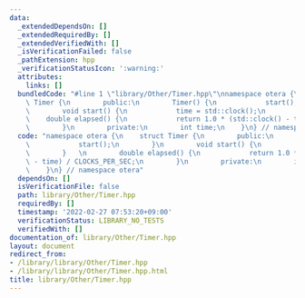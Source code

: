 ```yaml
---
data:
  _extendedDependsOn: []
  _extendedRequiredBy: []
  _extendedVerifiedWith: []
  _isVerificationFailed: false
  _pathExtension: hpp
  _verificationStatusIcon: ':warning:'
  attributes:
    links: []
  bundledCode: "#line 1 \"library/Other/Timer.hpp\"\nnamespace otera {\n    struct\
    \ Timer {\n        public:\n        Timer() {\n            start();\n        }\n\
    \        void start() {\n            time = std::clock();\n        }   \n    \
    \    double elapsed() {\n            return 1.0 * (std::clock() - time) / CLOCKS_PER_SEC;\n\
    \        }\n        private:\n        int time;\n    }\n} // namespace otera\n"
  code: "namespace otera {\n    struct Timer {\n        public:\n        Timer() {\n\
    \            start();\n        }\n        void start() {\n            time = std::clock();\n\
    \        }   \n        double elapsed() {\n            return 1.0 * (std::clock()\
    \ - time) / CLOCKS_PER_SEC;\n        }\n        private:\n        int time;\n\
    \    }\n} // namespace otera"
  dependsOn: []
  isVerificationFile: false
  path: library/Other/Timer.hpp
  requiredBy: []
  timestamp: '2022-02-27 07:53:20+09:00'
  verificationStatus: LIBRARY_NO_TESTS
  verifiedWith: []
documentation_of: library/Other/Timer.hpp
layout: document
redirect_from:
- /library/library/Other/Timer.hpp
- /library/library/Other/Timer.hpp.html
title: library/Other/Timer.hpp
---
```

